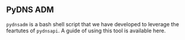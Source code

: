 ## PyDNS ADM

```pydnsadm``` is a  bash shell script that we have developed  to leverage the feartutes of ```pydnsapi```. A guide of using this tool is available here.


